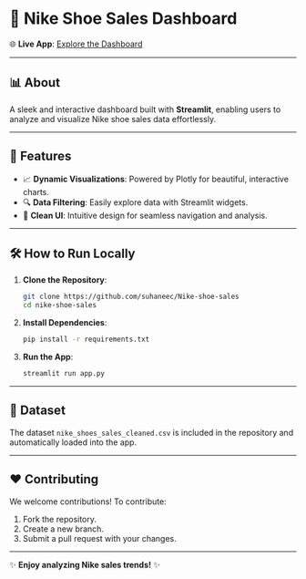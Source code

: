 # 🎉 **Nike Shoe Sales Dashboard**

🌐 **Live App**: [Explore the Dashboard](https://nike-shoe-sales.streamlit.app/)

---

## 📊 **About**
A sleek and interactive dashboard built with **Streamlit**, enabling users to analyze and visualize Nike shoe sales data effortlessly.

---

## 🚀 **Features**
- 📈 **Dynamic Visualizations**: Powered by Plotly for beautiful, interactive charts.
- 🔍 **Data Filtering**: Easily explore data with Streamlit widgets.
- 🎨 **Clean UI**: Intuitive design for seamless navigation and analysis.

---

## 🛠️ **How to Run Locally**

1. **Clone the Repository**:
   ```bash
   git clone https://github.com/suhaneec/Nike-shoe-sales
   cd nike-shoe-sales


2. **Install Dependencies**:
   ```bash
   pip install -r requirements.txt
   ```

3. **Run the App**:
   ```bash
   streamlit run app.py
   ```

---

## 📂 **Dataset**
The dataset `nike_shoes_sales_cleaned.csv` is included in the repository and automatically loaded into the app.

---

## ❤️ **Contributing**
We welcome contributions! To contribute:
1. Fork the repository.
2. Create a new branch.
3. Submit a pull request with your changes.

---

✨ **Enjoy analyzing Nike sales trends!** ✨
```
